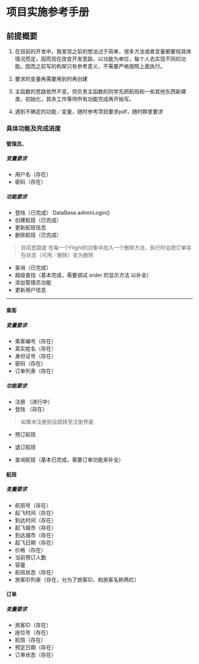 # 项目实施参考手册
## 前提概要
1. 在目前的开发中，我发现之前的想法过于简单，很多方法或者变量都要视具体情况而定，因而现在改变开发思路，以功能为单位，每个人去实现不同的功能。因而之前写的构架只有参考意义，不需要严格按照上面执行。
2. 要求的变量再需要用到时再创建

3. 主函数的思路依然不变，但负责主函数的同学先把航班和一些其他东西新建类，初始化，其余工作等待所有功能完成再开始写。

4. 遇到不确定的功能／变量，随时参考项目要求pdf，随时群里要求

### 具体功能及完成进度

#### 管理员、
##### 变量要求
* 用户名（存在）
* 密码（存在）
##### 功能要求
* 登陆（已完成） DataBase.adminLogin()
* 创建航班（已完成）
* 更新航班信息
* 删除航班（已完成）
>目前思路是 在每一个Flight的对象中加入一个删除方法，执行时会把订单存在状态（可用／删除）变为删除

* 查询（已完成）
* 超级查找（基本完成，需要调试 order 的显示方法 以补全）
* 添加管理员功能
* 更新用户信息
***
#### 乘客
##### 变量要求
* 乘客编号（存在）    
* 真实姓名（存在）
* 身份证号（存在）
* 密码（存在）
* 订单列表（存在）
##### 功能要求
* 注册 （进行中）
* 登陆 （存在）
>如果未注册则会跳转至注册界面

* 预订航班
* 退订航班

* 查询航班（基本已完成，需要订单功能来补全）


#### 航班
##### 变量要求
* 航班号（存在）
* 起飞时间（存在）
* 到达时间（存在）
* 起飞城市（存在）
* 到达城市（存在）
* 起飞日期（存在）
* 价格（存在）
* 当前预订人数
* 容量
* 航班状态（存在）
* 旅客ID列表（存在，分为了旅客ID，和旅客名称两栏）

#### 订单
##### 变量要求
* 旅客ID（存在）
* 座位号（存在）
* 航班（存在）
* 预定日期（存在）
* 订单状态（存在）

